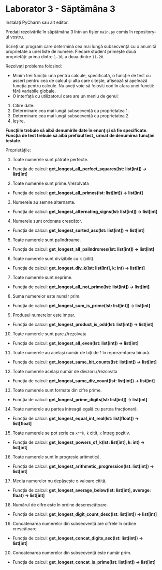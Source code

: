 # Laborator 3 - Săptămâna 3

Instalați PyCharm sau alt editor.

Predați rezolvările în săptămâna 3 într-un fișier `main.py` comis în repository-ul vostru.

Scrieți un program care determină cea mai lungă subsecvență cu o anumită proprietate a unei liste de numere. Fiecare student primește două proprietăți: prima dintre `1-10`, a doua dintre `11-20`.

Rezolvați problema folosind: 
-	Minim trei funcții: una pentru calcule, specificată, o funcție de test cu assert pentru cea de calcul și alta care citește, afișează și apelează funcția pentru calcule. Nu aveți voie să folosiți cod în afara unei funcții: fără variabile globale.  
-	O interfață cu utilizatorul care are un meniu de genul:
1. Citire date.
2. Determinare cea mai lungă subsecvență cu proprietatea 1.
3. Determinare cea mai lungă subsecvență cu proprietatea 2.
4. Ieșire.

**Funcțiile trebuie să aibă denumirile date în enunț și să fie specificate. Funcția de test trebuie să aibă prefixul test_ urmat de denumirea funcției testate**. 

Proprietățile:

1. Toate numerele sunt pătrate perfecte.
  - Funcția de calcul: **get_longest_all_perfect_squares(lst: list[int]) -> list[int]**
2. Toate numerele sunt prime.//rezolvata
  - Funcția de calcul: **get_longest_all_primes(lst: list[int]) -> list[int]**
3. Numerele au semne alternante.
  - Funcția de calcul: **get_longest_alternating_signs(lst: list[int]) -> list[int]**
4. Numerele sunt ordonate crescător.
  - Funcția de calcul: **get_longest_sorted_asc(lst: list[int]) -> list[int]**
5. Toate numerele sunt palindroame.
  - Funcția de calcul: **get_longest_all_palindromes(lst: list[int]) -> list[int]**
6. Toate numerele sunt divizibile cu k (citit).
  - Funcția de calcul: **get_longest_div_k(lst: list[int], k: int) -> list[int]**
7. Toate numerele sunt neprime.
  - Funcția de calcul: **get_longest_all_not_prime(lst: list[int]) -> list[int]**
8. Suma numerelor este număr prim.
  - Funcția de calcul: **get_longest_sum_is_prime(lst: list[int]) -> list[int]**
9. Produsul numerelor este impar.
  - Funcția de calcul: **get_longest_product_is_odd(lst: list[int]) -> list[int]**
10.	Toate numerele sunt pare.//rezolvata
  - Funcția de calcul: **get_longest_all_even(lst: list[int]) -> list[int]**
11.	Toate numerele au același număr de biți de 1 în reprezentarea binară.
  - Funcția de calcul: **get_longest_same_bit_counts(lst: list[int]) -> list[int]**
12.	Toate numerele același număr de divizori.//rezolvata
  - Funcția de calcul: **get_longest_same_div_count(lst: list[int]) -> list[int]**
13.	Toate numerele sunt formate din cifre prime.
  - Funcția de calcul: **get_longest_prime_digits(lst: list[int]) -> list[int]**
14.	Toate numerele au partea întreagă egală cu partea fracționară.
  - Funcția de calcul: **get_longest_equal_int_real(lst: list[float]) -> list[float]**
15.	Toate numerele se pot scrie ca `x**k`, `k` citit, `x` întreg pozitiv.
  - Funcția de calcul: **get_longest_powers_of_k(lst: list[int], k: int) -> list[int]**
16.	Toate numerele sunt în progresie aritmetică.
  - Funcția de calcul: **get_longest_arithmetic_progression(lst: list[int]) -> list[int]**
17.	Media numerelor nu depășește o valoare citită.
  - Funcția de calcul: **get_longest_average_below(lst: list[int], average: float) -> list[int]**
18.	Numărul de cifre este în ordine descrescătoare.
  - Funcția de calcul: **get_longest_digit_count_desc(lst: list[int]) -> list[int]**
19.	Concatenarea numerelor din subsecvență are cifrele în ordine crescătoare.
  - Funcția de calcul: **get_longest_concat_digits_asc(lst: list[int]) -> list[int]**
20.	Concatenarea numerelor din subsecvență este număr prim.
  - Funcția de calcul: **get_longest_concat_is_prime(lst: list[int]) -> list[int]**
